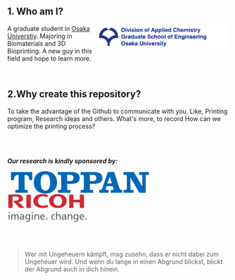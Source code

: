 
## 1. Who am I?

[<img width="300" height="53" img align="right" src="https://github.com/Ryucis/Cissto/blob/master/images/Osaka%20Univ.%20Logo.tiff" />](http://www.osaka-u.ac.jp/en)
<!-- align grammar,Nested [<files address>text,parameter](link) -->

A graduate student in [Osaka Universtiy](http://www.osaka-u.ac.jp/en). Majoring in Biomaterials and 3D Bioprinting. A new guy in this field and hope to learn more.

</br>

## 2.Why create this repository?

To take the advantage of the Github to communicate with you. Like, Printing program, Research ideas and others. What's more, to record How can we optimize the printing process?
  
</br>
</br>


***Our research is kindly sponsored by:***
</br>

<img width="330" height="53" img align="left" src="https://github.com/Ryucis/Cissto/blob/master/images/Toppan_logo.png" />
<img width="180" height="63" img align="center" src="https://github.com/Ryucis/Cissto/blob/master/images/Ricoh-logo.png" />
<!-- keep Length-width ratio -->
</br>

</br>
</br>
</br>   

>Wer mit Ungeheuern kämpft, mag zusehn, dass er nicht dabei zum Ungeheuer wird. Und wenn du lange in einen Abgrund blickst, blickt der Abgrund auch in dich hinein.
  
  
  
